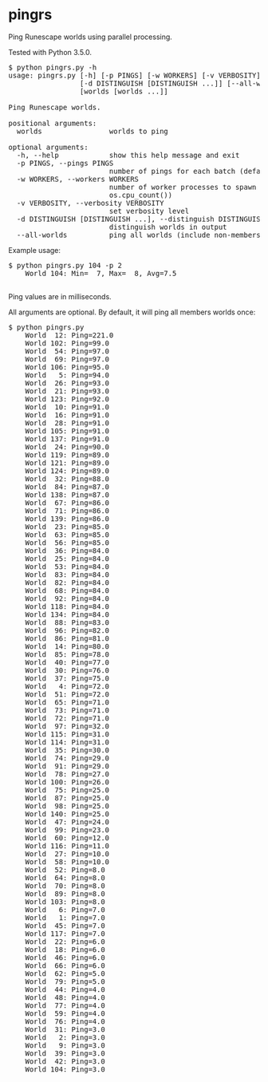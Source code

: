 # pingrs
Ping Runescape worlds using parallel processing.

Tested with Python 3.5.0.

<pre>
$ python pingrs.py -h
usage: pingrs.py [-h] [-p PINGS] [-w WORKERS] [-v VERBOSITY]
                 [-d DISTINGUISH [DISTINGUISH ...]] [--all-worlds]
                 [worlds [worlds ...]]

Ping Runescape worlds.

positional arguments:
  worlds                worlds to ping

optional arguments:
  -h, --help            show this help message and exit
  -p PINGS, --pings PINGS
                        number of pings for each batch (default: 1)
  -w WORKERS, --workers WORKERS
                        number of worker processes to spawn (default:
                        os.cpu_count())
  -v VERBOSITY, --verbosity VERBOSITY
                        set verbosity level
  -d DISTINGUISH [DISTINGUISH ...], --distinguish DISTINGUISH [DISTINGUISH ...]
                        distinguish worlds in output
  --all-worlds          ping all worlds (include non-members)
</pre>

Example usage:
<pre>
$ python pingrs.py 104 -p 2
    World 104: Min=  7, Max=  8, Avg=7.5

</pre>

Ping values are in milliseconds.

All arguments are optional. By default, it will ping all members worlds once:

<pre>
$ python pingrs.py
    World  12: Ping=221.0
    World 102: Ping=99.0
    World  54: Ping=97.0
    World  69: Ping=97.0
    World 106: Ping=95.0
    World   5: Ping=94.0
    World  26: Ping=93.0
    World  21: Ping=93.0
    World 123: Ping=92.0
    World  10: Ping=91.0
    World  16: Ping=91.0
    World  28: Ping=91.0
    World 105: Ping=91.0
    World 137: Ping=91.0
    World  24: Ping=90.0
    World 119: Ping=89.0
    World 121: Ping=89.0
    World 124: Ping=89.0
    World  32: Ping=88.0
    World  84: Ping=87.0
    World 138: Ping=87.0
    World  67: Ping=86.0
    World  71: Ping=86.0
    World 139: Ping=86.0
    World  23: Ping=85.0
    World  63: Ping=85.0
    World  56: Ping=85.0
    World  36: Ping=84.0
    World  25: Ping=84.0
    World  53: Ping=84.0
    World  83: Ping=84.0
    World  82: Ping=84.0
    World  68: Ping=84.0
    World  92: Ping=84.0
    World 118: Ping=84.0
    World 134: Ping=84.0
    World  88: Ping=83.0
    World  96: Ping=82.0
    World  86: Ping=81.0
    World  14: Ping=80.0
    World  85: Ping=78.0
    World  40: Ping=77.0
    World  30: Ping=76.0
    World  37: Ping=75.0
    World   4: Ping=72.0
    World  51: Ping=72.0
    World  65: Ping=71.0
    World  73: Ping=71.0
    World  72: Ping=71.0
    World  97: Ping=32.0
    World 115: Ping=31.0
    World 114: Ping=31.0
    World  35: Ping=30.0
    World  74: Ping=29.0
    World  91: Ping=29.0
    World  78: Ping=27.0
    World 100: Ping=26.0
    World  75: Ping=25.0
    World  87: Ping=25.0
    World  98: Ping=25.0
    World 140: Ping=25.0
    World  47: Ping=24.0
    World  99: Ping=23.0
    World  60: Ping=12.0
    World 116: Ping=11.0
    World  27: Ping=10.0
    World  58: Ping=10.0
    World  52: Ping=8.0
    World  64: Ping=8.0
    World  70: Ping=8.0
    World  89: Ping=8.0
    World 103: Ping=8.0
    World   6: Ping=7.0
    World   1: Ping=7.0
    World  45: Ping=7.0
    World 117: Ping=7.0
    World  22: Ping=6.0
    World  18: Ping=6.0
    World  46: Ping=6.0
    World  66: Ping=6.0
    World  62: Ping=5.0
    World  79: Ping=5.0
    World  44: Ping=4.0
    World  48: Ping=4.0
    World  77: Ping=4.0
    World  59: Ping=4.0
    World  76: Ping=4.0
    World  31: Ping=3.0
    World   2: Ping=3.0
    World   9: Ping=3.0
    World  39: Ping=3.0
    World  42: Ping=3.0
    World 104: Ping=3.0
</pre>
